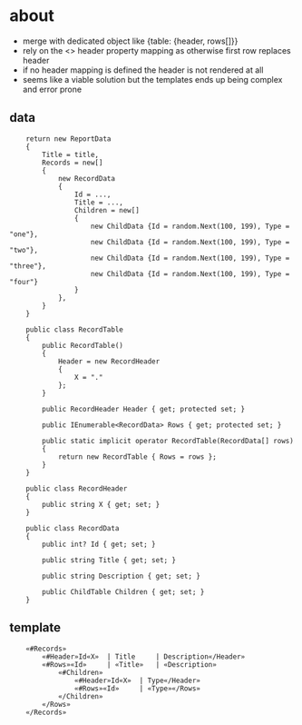 ﻿# about
- merge with dedicated object like {table: {header, rows[]}}
- rely on the <<x>> header property mapping as otherwise first row replaces header
- if no header mapping is defined the header is not rendered at all
- seems like a viable solution but the templates ends up being complex and error prone

## data
```
	return new ReportData
	{
		Title = title,
		Records = new[]
		{
			new RecordData
			{
				Id = ...,
				Title = ...,
				Children = new[]
				{
					new ChildData {Id = random.Next(100, 199), Type = "one"},
					new ChildData {Id = random.Next(100, 199), Type = "two"},
					new ChildData {Id = random.Next(100, 199), Type = "three"},
					new ChildData {Id = random.Next(100, 199), Type = "four"}
				}
			},
		}
	}
```
```
    public class RecordTable
    {
        public RecordTable()
        {
            Header = new RecordHeader
            {
                X = "."
            };
        }

        public RecordHeader Header { get; protected set; }

        public IEnumerable<RecordData> Rows { get; protected set; }

        public static implicit operator RecordTable(RecordData[] rows)
        {
            return new RecordTable { Rows = rows };
        }
    }

    public class RecordHeader
    {
        public string X { get; set; }
    }

    public class RecordData
    {
        public int? Id { get; set; }

        public string Title { get; set; }

        public string Description { get; set; }

        public ChildTable Children { get; set; }
    }
```

## template
```
	«#Records»
		«#Header»Id«X»  | Title     | Description«/Header»
		«#Rows»«Id»     | «Title»   | «Description»
			«#Children»
				«#Header»Id«X»  | Type«/Header»
				«#Rows»«Id»     | «Type»«/Rows»
			«/Children»
		«/Rows»
	«/Records»
```